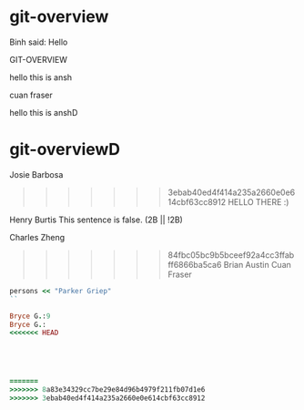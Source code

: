 
# git-overview 
Binh said: Hello


GIT-OVERVIEW

hello this is ansh


cuan fraser



hello this is anshD

# git-overviewD
Josie Barbosa
>>>>>>> 3ebab40ed4f414a235a2660e0e614cbf63cc8912
HELLO THERE :)




Henry Burtis
This sentence is false.
(2B || !2B)

Charles Zheng

>>>>>>> 84fbc05bc9b5bceef92a4cc3ffabff6866ba5ca6
Brian Austin
Cuan Fraser

```ruby
persons << "Parker Griep"
``

Bryce G.:9
Bryce G.:
<<<<<<< HEAD





=======
>>>>>>> 8a83e34329cc7be29e84d96b4979f211fb07d1e6
>>>>>>> 3ebab40ed4f414a235a2660e0e614cbf63cc8912
